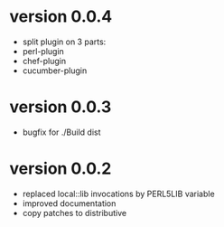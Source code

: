 # version 0.0.4
- split plugin on 3 parts: 
 - perl-plugin
 - chef-plugin
 - cucumber-plugin

# version 0.0.3
- bugfix for ./Build dist 

# version 0.0.2
- replaced local::lib invocations by PERL5LIB variable
- improved documentation
- copy patches to distributive

